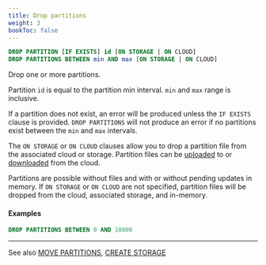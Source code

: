 ```yaml
---
title: Drop partitions
weight: 3
bookToc: false
---
```


```SQL
DROP PARTITION [IF EXISTS] id [ON STORAGE | ON CLOUD]
DROP PARTITIONS BETWEEN min AND max [ON STORAGE | ON CLOUD]
```

Drop one or more partitions.

Partition `id` is equal to the partition min interval. `min` and `max` range is inclusive.

If a partition does not exist, an error will be produced unless the `IF EXISTS` clause is provided.
`DROP PARTITIONS` will not produce an error if no partitions exist between the `min` and `max` intervals.

The `ON STORAGE` or `ON CLOUD` clauses allow you to drop a partition file from the
associated cloud or storage. Partition files can be [uploaded](/docs/data/upload/) to or [downloaded](/docs/data/download/) from the cloud.

Partitions are possible without files and with or without pending updates in memory.
If `ON STORAGE` or `ON CLOUD` are not specified, partition files will be dropped from the cloud,
associated storage, and in-memory.

#### Examples

```SQL
DROP PARTITIONS BETWEEN 0 AND 10000
```

---

See also [MOVE PARTITIONS](/docs/data/move/), [CREATE STORAGE](/docs/storage/create_storage/)
